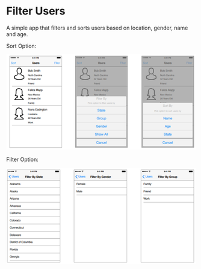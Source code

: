 # Filter Users

A simple app that filters and sorts users based on location, gender, name and age.

Sort Option:

![](screenshots/1.PNG)

Filter Option: 

![](screenshots/2.PNG)

